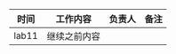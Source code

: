 | 时间  | 工作内容                              | 负责人                   | 备注 |
| ----- | ------------------------------------- | ------------------------ | ---- |
| lab11  | 继续之前内容                      | |      |
